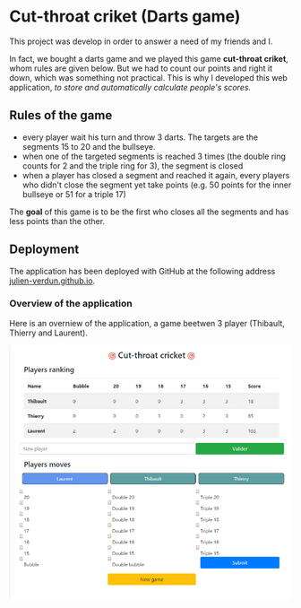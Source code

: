 # Cut-throat criket (Darts game)

This project was develop in order to answer a need of my friends and I.

In fact, we bought a darts game and we played this game **cut-throat criket**, whom rules are given below. But we had to count our points and right it down, which was something not practical. This is why I developed this web application, _*to store and automatically calculate people's scores.*_

## Rules of the game

- every player wait his turn and throw 3 darts. The targets are the segments 15 to 20 and the bullseye.
- when one of the targeted segments is reached 3 times (the double ring counts for 2 and the triple ring for 3), the segment is closed
- when a player has closed a segment and reached it again, every players who didn't close the segment yet take points (e.g. 50 points for the inner bullseye or 51 for a triple 17)

The **goal** of this game is to be the first who closes all the segments and has less points than the other.

## Deployment

The application has been deployed with GitHub at the following address
[julien-verdun.github.io](https://julien-verdun.github.io/).

### Overview of the application

Here is an overniew of the application, a game beetwen 3 player (Thibault, Thierry and Laurent).

![Overview of the application](images/overview_darts.PNG)
